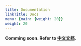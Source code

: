 ```yaml
---
title: Documentation
linkTitle: Docs
menu: {main: {weight: 20}}
weight: 20
---
```



**Comming soon.  Refer to  [中文文档](../../zh/docs/).**